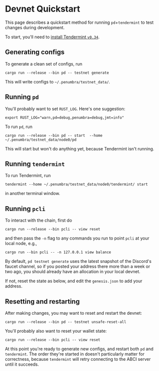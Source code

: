 # Devnet Quickstart

This page describes a quickstart method for running `pd`+`tendermint` to test
changes during development.

To start, you'll need to [install Tendermint `v0.34`](https://docs.tendermint.com/v0.34/introduction/install.html).

## Generating configs

To generate a clean set of configs, run

```shell
cargo run --release --bin pd -- testnet generate
```

This will write configs to `~/.penumbra/testnet_data/`.

## Running `pd`

You'll probably want to set `RUST_LOG`.  Here's one suggestion:

```shell
export RUST_LOG="warn,pd=debug,penumbra=debug,jmt=info"
```

To run `pd`, run

```shell
cargo run --release --bin pd -- start  --home ~/.penumbra/testnet_data/node0/pd
```

This will start but won't do anything yet, because Tendermint isn't running.

## Running `tendermint`

To run Tendermint, run

```shell
tendermint --home ~/.penumbra/testnet_data/node0/tendermint/ start
```

in another terminal window.

## Running `pcli`

To interact with the chain, first do

```shell
cargo run --release --bin pcli -- view reset
```

and then pass the `-n` flag to any commands you run to point `pcli` at your local node, e.g.,

```shell
cargo run --bin pcli -- -n 127.0.0.1 view balance
```

By default, `pd testnet generate` uses the latest snapshot of the Discord's
faucet channel, so if you posted your address there more than a week or two ago,
you should already have an allocation in your local devnet.

If not, reset the state as below, and edit the `genesis.json` to add your address.

## Resetting and restarting

After making changes, you may want to reset and restart the devnet:

```shell
cargo run --release --bin pd -- testnet unsafe-reset-all
```

You'll probably also want to reset your wallet state:

```shell
cargo run --release --bin pcli -- view reset
```

At this point you're ready to generate new configs, and restart both `pd` and
`tendermint`.  The order they're started in doesn't particularly matter for
correctness, because `tendermint` will retry connecting to the ABCI server until
it succeeds.
